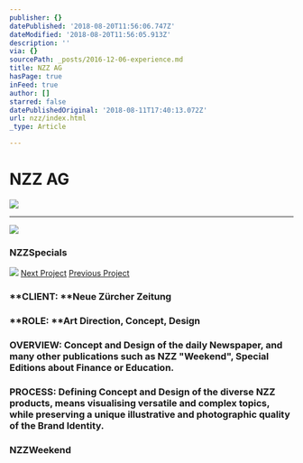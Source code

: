 ```yaml
---
publisher: {}
datePublished: '2018-08-20T11:56:06.747Z'
dateModified: '2018-08-20T11:56:05.913Z'
description: ''
via: {}
sourcePath: _posts/2016-12-06-experience.md
title: NZZ AG
hasPage: true
inFeed: true
author: []
starred: false
datePublishedOriginal: '2018-08-11T17:40:13.072Z'
url: nzz/index.html
_type: Article

---
```

# NZZ AG
![](https://the-grid-user-content.s3-us-west-2.amazonaws.com/ffab7a35-017f-42a8-909f-5f4ed9ffc309.png)

---

![](https://s3-us-west-2.amazonaws.com/the-grid-img/p/050835b8ff21aaea8b658fe544a6bcea7bbe672f.png)

### NZZ**Specials**
![](https://s3-us-west-2.amazonaws.com/the-grid-img/p/ba6b07655c48c793b62e198f0cc384d9c7e65db8.png)
[Next Project][0]
[Previous Project][1]

### **CLIENT: **Neue Zürcher Zeitung

### **ROLE: **Art Direction, Concept, Design

### **OVERVIEW:** Concept and Design of the daily Newspaper, and many other publications such as NZZ "Weekend", Special Editions about Finance or Education.

### **PROCESS:** Defining Concept and Design of the diverse NZZ products, means visualising versatile and complex topics, while preserving a unique illustrative and photographic quality of the Brand Identity.

### NZZ**Weekend**

[0]: http://besiana.io/sponti
[1]: http://besiana.io/web-design